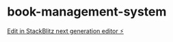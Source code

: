 # book-management-system

[Edit in StackBlitz next generation editor ⚡️](https://stackblitz.com/~/github.com/Brahmaraja/book-management-system)